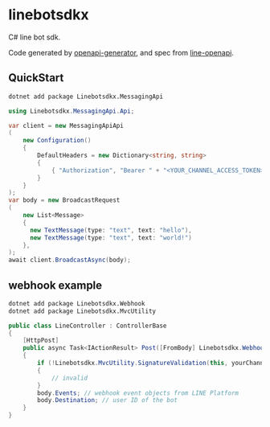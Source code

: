 # linebotsdkx

C# line bot sdk.

Code generated by [openapi-generator](https://github.com/OpenAPITools/openapi-generator), and spec from [line-openapi](https://github.com/line/line-openapi).

## QuickStart

```sh
dotnet add package Linebotsdkx.MessagingApi
```

```c#
using Linebotsdkx.MessagingApi.Api;

var client = new MessagingApiApi
(
    new Configuration()
    {
        DefaultHeaders = new Dictionary<string, string>
        {
            { "Authorization", "Bearer " + "<YOUR_CHANNEL_ACCESS_TOKEN>" },
        }
    }
);
var body = new BroadcastRequest
(
    new List<Message>
    {
      new TextMessage(type: "text", text: "hello"),
      new TextMessage(type: "text", text: "world!")
    },
);
await client.BroadcastAsync(body);
```

## webhook example

```sh
dotnet add package Linebotsdkx.Webhook
dotnet add package Linebotsdkx.MvcUtility
```

```c#
public class LineController : ControllerBase
{
    [HttpPost]
    public async Task<IActionResult> Post([FromBody] Linebotsdkx.Webhook.CallbackRequest body)
    {
        if (!Linebotsdkx.MvcUtility.SignatureValidation(this, yourChannelSecert))
        {
            // invalid
        }
        body.Events; // webhook event objects from LINE Platform
        body.Destination; // user ID of the bot
    }
}
```
